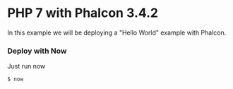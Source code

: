 # PHP 7 with Phalcon 3.4.2

In this example we will be deploying a "Hello World" example with Phalcon.

### Deploy with Now
Just run now

`$ now`

